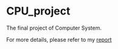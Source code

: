 # CPU_project
The final project of Computer System.

For more details, please refer to my [report](pipeline/doc/README.md)
